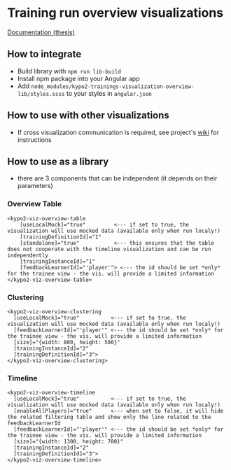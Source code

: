 # Training run overview visualizations
[Documentation (thesis)](https://is.muni.cz/auth/th/w9g9t/?lang=cs)

## How to integrate
- Build library with `npm run lib-build`
- Install npm package into your Angular app
- Add `node_modules/kypo2-trainings-visualization-overview-lib/styles.scss` to your styles in `angular.json` 

## How to use with other visualizations
- If cross visualization communication is required, see project's [wiki](https://gitlab.ics.muni.cz/kypo2/frontend-new/kypo2-trainings-visualization-overview/wikis/home) for instructions


## How to use as a library
- there are 3 components that can be independent (it depends on their parameters)

### Overview Table

```
<kypo2-viz-overview-table
    [useLocalMock]="true"         <--- if set to true, the visualization will use mocked data (available only when run localy!)
    [trainingDefinitionId]="1"
    [standalone]="true"           <--- this ensures that the table does not cooperate with the timeline visualization and can be run independently
    [trainingInstanceId]="1"
    [feedbackLearnerId]="'player'"> <--- the id should be set *only* for the trainee view - the vis. will provide a limited information 
</kypo2-viz-overview-table>
```

### Clustering

```
<kypo2-viz-overview-clustering
  [useLocalMock]="true"          <--- if set to true, the visualization will use mocked data (available only when run localy!)
  [feedbackLearnerId]="'player'" <--- the id should be set *only* for the trainee view - the vis. will provide a limited information 
  [size]="{width: 800, height: 500}"
  [trainingInstanceId]="2"
  [trainingDefinitionId]="3">
</kypo2-viz-overview-clustering>
```
### Timeline

```
<kypo2-viz-overview-timeline
  [useLocalMock]="true"          <--- if set to true, the visualization will use mocked data (available only when run localy!)
  [enableAllPlayers]="true"      <--- when set to false, it will hide the related filtering table and show only the line related to the feedbackLearnerId
  [feedbackLearnerId]="'player'" <--- the id should be set *only* for the trainee view - the vis. will provide a limited information 
  [size]="{width: 1300, height: 700}"
  [trainingInstanceId]="2"
  [trainingDefinitionId]="3">
</kypo2-viz-overview-timeline>
```



